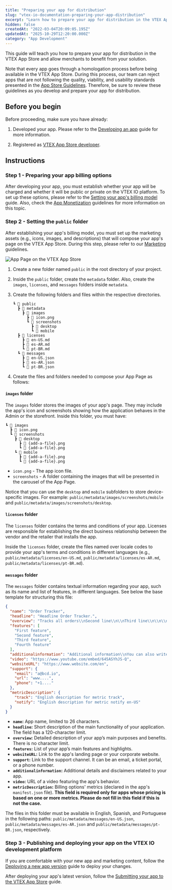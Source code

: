 ```yaml
---
title: "Preparing your app for distribution"
slug: "vtex-io-documentation-preparing-your-app-distribution"
excerpt: "Learn how to prepare your app for distribution in the VTEX App Store."
hidden: false
createdAt: "2022-03-04T20:09:05.195Z"
updatedAt: "2025-10-29T12:20:00.000Z"
category: "App Development"
---
```


This guide will teach you how to prepare your app for distribution in the VTEX App Store and allow merchants to benefit from your solution.

Note that every app goes through a homologation process before being available in the VTEX App Store. During this process, our team can reject apps that are not following the quality, viability, and usability standards presented in the [App Store Guidelines](https://developers.vtex.com/docs/guides/vtex-io-documentation-homologation-requirements-for-vtex-app-store). Therefore, be sure to review these guidelines as you develop and prepare your app for distribution.

## Before you begin

Before proceeding, make sure you have already:

1. Developed your app. Please refer to the [Developing an app](https://developers.vtex.com/docs/guides/vtex-io-documentation-developing-an-app) guide for more information.

2. Registered as [VTEX App Store developer](https://developers.vtex.com/docs/guides/vtex-io-documentation-becoming-a-registered-vtex-app-store-developer).

## Instructions

### Step 1 - Preparing your app billing options

After developing your app, you must establish whether your app will be charged and whether it will be public or private on the VTEX IO platform. To set up these options, please refer to the [Setting your app's billing model](https://developers.vtex.com/docs/guides/vtex-io-documentation-setting-your-apps-billing-model) guide. Also, check the [App Monetization](https://developers.vtex.com/docs/guides/vtex-io-documentation-business-guidelines-app-monetization) guidelines for more information on this topic.

### Step 2 - Setting the `public` folder

After establishing your app's billing model, you must set up the marketing assets (e.g., icons, images, and descriptions) that will compose your app's page on the VTEX App Store. During this step, please refer to our [Marketing](https://developers.vtex.com/docs/guides/vtex-io-documentation-business-guidelines-marketing-assets) guidelines.

![App Page on the VTEX App Store](https://cdn.jsdelivr.net/gh/vtexdocs/dev-portal-content@main/docs/guides/vtex-io/Perks/vtex-io-documentation-homologation-requirements-for-vtex-app-store/app-store-page-example.png?raw=true)

1. Create a new folder named `public` in the root directory of your project.
2. Inside the `public` folder, create the `metadata` folder. Also, create the `images`, `licenses`, and `messages` folders inside `metadata`.
3. Create the following folders and files within the respective directories.

    ```plaintext
    ┗ 📂 public
      ┣ 📂 metadata
        ┣ 📂 images
          ┣ 📄 icon.png
          ┗ 📂 screenshots
            ┣ 📂 desktop
            ┗ 📂 mobile
      ┣ 📂 licenses
        ┣ 📄 en-US.md
        ┣ 📄 es-AR.md
        ┗ 📄 pt-BR.md
      ┗ 📂 messages
        ┣ 📄 en-US.json
        ┣ 📄 es-AR.json
        ┗ 📄 pt-BR.json
    ```

4. Create the files and folders needed to compose your App Page as follows:

#### `images` folder

The `images` folder stores the images of your app's page. They may include the app's icon and screenshots showing how the application behaves in the Admin or the storefront. Inside this folder, you must have:

```plaintext
┗ 📂 images
  ┣ 📄 icon.png
  ┗ 📂 screenshots
    ┣ 📂 desktop
      ┣ 📄 {add-a-file}.png
      ┗ 📄 {add-a-file}.png
    ┗ 📂 mobile
      ┣ 📄 {add-a-file}.png
      ┗ 📄 {add-a-file}.png
```

- `icon.png` - The app icon file.
- `screenshots` - A folder containing the images that will be presented in the carousel of the App Page.

Notice that you can use the `desktop` and `mobile` subfolders to store device-specific images. For example: `public/metadata/images/screenshots/mobile` and `public/metadata/images/screenshots/desktop`.

#### `licenses` folder

The `licenses` folder contains the terms and conditions of your app. Licenses are responsible for establishing the direct business relationship between the vendor and the retailer that installs the app.

Inside the `licenses` folder, create the files named over locale codes to provide your app's terms and conditions in different languages (e.g., `public/metadata/licenses/en-US.md`, `public/metadata/licenses/es-AR.md`, `public/metadata/licenses/pt-BR.md`).

#### `messages` folder

The `messages` folder contains textual information regarding your app, such as its name and list of features, in different languages.
See below the base template for structuring this file:

```json
{
  "name": "Order Tracker",
  "headline": "Headline Order Tracker.",
  "overview": "Tracks all orders\\nSecond line\\n\\nThird line\\n\\n\\n\\n\\nFourth line",
  "features": [
    "First feature",
    "Second feature",
    "Third feature",
    "Fourth feature"
  ],
  "additionalinformation": "Additional information\\nYou can also write new lines here\\n\\n\\nIt should work just like the overview",
  "video": "https://www.youtube.com/embed/645ASYhJS-Q",
  "websiteURL": "https://www.website.com/en",
  "support": {
    "email": "a@bcd.io",
    "url": "www....",
    "phone": "+1...."
  },
  "metricDescription": {
    "track": "English description for metric track",
    "notify": "English description for metric notify en-US"
  }
}
```

- **`name`:** App name, limited to 26 characters.
- **`headline`:** Short description of the main functionality of your application. The field has a 120-character limit.
- **`overview`:** Detailed description of your app’s main purposes and benefits. There is no character limit.
- **`features`:** List of your app’s main features and highlights.
- **`websiteURL`:** Link to the app's landing page or your corporate website.
- **`support`:** Link to the support channel. It can be an email, a ticket portal, or a phone number.
- **`additionalinformation`:** Additional details and disclaimers related to your app.
- **`video`:** URL of a video featuring the app's behavior.
- **`metricDescription`:** Billing options' metrics (declared in the app's `manifest.json` file). **This field is required only for apps whose pricing is based on one or more metrics. Please do not fill in this field if this is not the case.**

The files in this folder must be available in English, Spanish, and Portuguese in the following paths: `public/metadata/messages/en-US.json`, `public/metadata/messages/es-AR.json` and `public/metadata/messages/pt-BR.json`, respectively.

### Step 3 - Publishing and deploying your app on the VTEX IO development platform

If you are comfortable with your new app and marketing content, follow the [Deploying a new app version](https://developers.vtex.com/docs/guides/vtex-io-documentation-making-your-new-app-version-publicly-available) guide to deploy your changes.

After deploying your app's latest version, follow the [Submitting your app to the VTEX App Store](https://developers.vtex.com/docs/guides/vtex-io-documentation-submitting-your-app-in-the-vtex-app-store) guide.
